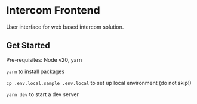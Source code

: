 # Intercom Frontend

User interface for web based intercom solution.

## Get Started

Pre-requisites: Node v20, yarn

`yarn` to install packages

`cp .env.local.sample .env.local` to set up local environment (do not skip!)

`yarn dev` to start a dev server

